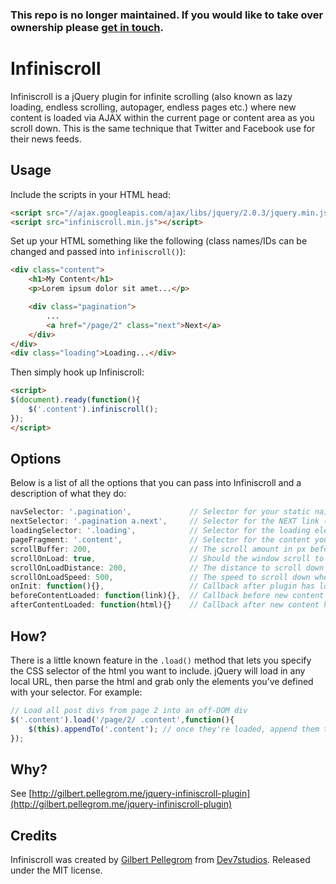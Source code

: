 ### This repo is no longer maintained. If you would like to take over ownership please [get in touch](mailto:&#103;&#105;&#108;&#098;&#101;&#114;&#116;&#064;&#112;&#101;&#108;&#108;&#101;&#103;&#114;&#111;&#109;&#046;&#109;&#101;).

Infiniscroll
============

Infiniscroll is a jQuery plugin for infinite scrolling (also known as lazy loading, endless scrolling, autopager, endless pages etc.)
where new content is loaded via AJAX within the current page or content area as you scroll down. This is the same technique that
Twitter and Facebook use for their news feeds.

Usage
-----

Include the scripts in your HTML head:

```html
<script src="//ajax.googleapis.com/ajax/libs/jquery/2.0.3/jquery.min.js"></script>
<script src="infiniscroll.min.js"></script>
```

Set up your HTML something like the following (class names/IDs can be changed and passed into `infiniscroll()`):

```html
<div class="content">
	<h1>My Content</h1>
	<p>Lorem ipsum dolor sit amet...</p>

	<div class="pagination">
		...
		<a href="/page/2" class="next">Next</a>
	</div>
</div>
<div class="loading">Loading...</div>
```

Then simply hook up Infiniscroll:

```html
<script>
$(document).ready(function(){
	$('.content').infiniscroll();
});
</script>
```

Options
-------

Below is a list of all the options that you can pass into Infiniscroll and a description of what they do:

```javascript
navSelector: '.pagination',				// Selector for your static naivgation (this will be hidden)
nextSelector: '.pagination a.next',		// Selector for the NEXT link (e.g. to page 2)
loadingSelector: '.loading',			// Selector for the loading element
pageFragment: '.content',				// Selector for the content you want to extract from the response
scrollBuffer: 200,						// The scroll amount in px before the bottom of the page that Infiniscroll should start to load the next page
scrollOnLoad: true,						// Should the window scroll to the position of the newly loaded content (if the user is at the bottom of the page)
scrollOnLoadDistance: 200,				// The distance to scroll down when new content is loaded,
scrollOnLoadSpeed: 500,					// The speed to scroll down when new content is loaded
onInit: function(){},					// Callback after plugin has loaded
beforeContentLoaded: function(link){},	// Callback before new content is loaded
afterContentLoaded: function(html){}	// Callback after new content has been loaded
```

How?
----

There is a little known feature in the `.load()` method that lets you specify the CSS selector of the html you want to include.
jQuery will load in any local URL, then parse the html and grab only the elements you’ve defined with your selector. For example:

```javascript
// Load all post divs from page 2 into an off-DOM div
$('.content').load('/page/2/ .content',function(){
	$(this).appendTo('.content'); // once they're loaded, append them to our content area
});
```

Why?
----

See [http://gilbert.pellegrom.me/jquery-infiniscroll-plugin](http://gilbert.pellegrom.me/jquery-infiniscroll-plugin)

Credits
-------

Infiniscroll was created by [Gilbert Pellegrom](http://gilbert.pellegrom.me) from [Dev7studios](http://dev7studios.com). Released under the MIT license.
